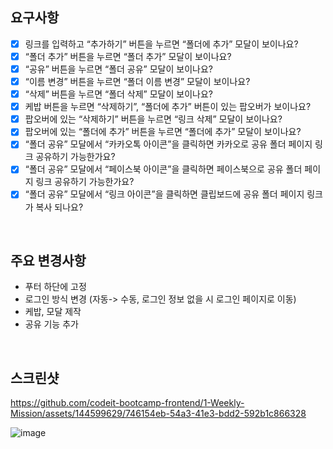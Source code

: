 ## 요구사항

- [x] 링크를 입력하고 “추가하기” 버튼을 누르면 “폴더에 추가” 모달이 보이나요?
- [x]  “폴더 추가” 버튼을 누르면 “폴더 추가” 모달이 보이나요?
- [x]  “공유” 버튼을 누르면 “폴더 공유” 모달이 보이나요?
- [x] “이름 변경” 버튼을 누르면 “폴더 이름 변경” 모달이 보이나요?
- [x]  “삭제” 버튼을 누르면 “폴더 삭제” 모달이 보이나요?
- [x]  케밥 버튼을 누르면 “삭제하기”, “폴더에 추가” 버튼이 있는 팝오버가 보이나요?
- [x]  팝오버에 있는 “삭제하기” 버튼을 누르면 “링크 삭제” 모달이 보이나요?
- [x]  팝오버에 있는 “폴더에 추가” 버튼을 누르면 “폴더에 추가” 모달이 보이나요?
- [x]  “폴더 공유” 모달에서 “카카오톡 아이콘”을 클릭하면 카카오로 공유 폴더 페이지 링크 공유하기 가능한가요?
- [x]  “폴더 공유” 모달에서 “페이스북 아이콘”을 클릭하면 페이스북으로 공유 폴더 페이지 링크 공유하기 가능한가요?
- [x]  “폴더 공유” 모달에서 “링크 아이콘”을 클릭하면 클립보드에 공유 폴더 페이지 링크가 복사 되나요?

<br>

## 주요 변경사항

- 푸터 하단에 고정
- 로그인 방식 변경 (자동-> 수동, 로그인 정보 없을 시 로그인 페이지로 이동)
- 케밥, 모달 제작
- 공유 기능 추가

<br>

## 스크린샷

https://github.com/codeit-bootcamp-frontend/1-Weekly-Mission/assets/144599629/746154eb-54a3-41e3-bdd2-592b1c866328

![image](https://github.com/codeit-bootcamp-frontend/1-Weekly-Mission/assets/144599629/861fdf41-128e-4cbe-a74f-970f10ea5680)
